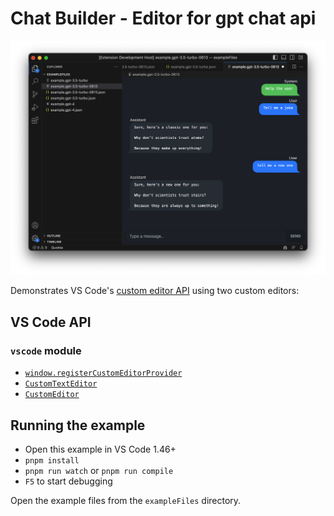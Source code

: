 # Chat Builder - Editor for gpt chat api

![Chat Builder](documentation/example.png)

Demonstrates VS Code's [custom editor API](https://code.visualstudio.com/api/extension-guides/custom-editors) using two custom editors:

## VS Code API

### `vscode` module

- [`window.registerCustomEditorProvider`](https://code.visualstudio.com/api/references/vscode-api#window.registerCustomEditorProvider)
- [`CustomTextEditor`](https://code.visualstudio.com/api/references/vscode-api#CustomTextEditor)
- [`CustomEditor`](https://code.visualstudio.com/api/references/vscode-api#CustomEditor)

## Running the example

- Open this example in VS Code 1.46+
- `pnpm install`
- `pnpm run watch` or `pnpm run compile`
- `F5` to start debugging

Open the example files from the `exampleFiles` directory.
